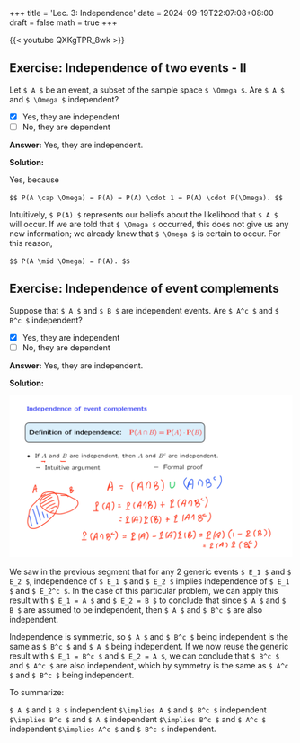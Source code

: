 +++
title = 'Lec. 3: Independence'
date = 2024-09-19T22:07:08+08:00
draft = false
math = true
+++

{{< youtube QXKgTPR_8wk >}}

## Exercise: Independence of two events - II

Let `$ A $` be an event, a subset of the sample space `$ \Omega $`. Are `$ A $` and `$ \Omega $` independent?

- [x] Yes, they are independent
- [ ] No, they are dependent

**Answer:** Yes, they are independent.

**Solution:**

Yes, because 

`$$
P(A \cap \Omega) = P(A) = P(A) \cdot 1 = P(A) \cdot P(\Omega).
$$`

Intuitively, `$ P(A) $` represents our beliefs about the likelihood that `$ A $` will occur. If we are told that `$ \Omega $` occurred, this does not give us any new information; we already knew that `$ \Omega $` is certain to occur. For this reason,

`$$
P(A \mid \Omega) = P(A).
$$`

## Exercise: Independence of event complements

Suppose that `$ A $` and `$ B $` are independent events. Are `$ A^c $` and `$ B^c $` independent?

- [x] Yes, they are independent
- [ ] No, they are dependent

**Answer:** Yes, they are independent.

**Solution:**

![indep](img/indep.png)

We saw in the previous segment that for any 2 generic events `$ E_1 $` and `$ E_2 $`, independence of `$ E_1 $` and `$ E_2 $` implies independence of `$ E_1 $` and `$ E_2^c $`. In the case of this particular problem, we can apply this result with `$ E_1 = A $` and `$ E_2 = B $` to conclude that since `$ A $` and `$ B $` are assumed to be independent, then `$ A $` and `$ B^c $` are also independent.

Independence is symmetric, so `$ A $` and `$ B^c $` being independent is the same as `$ B^c $` and `$ A $` being independent. If we now reuse the generic result with `$ E_1 = B^c $` and `$ E_2 = A $`, we can conclude that `$ B^c $` and `$ A^c $` are also independent, which by symmetry is the same as `$ A^c $` and `$ B^c $` being independent.

To summarize: 

`$ A $` and `$ B $` independent `$\implies A $` and `$ B^c $` independent `$\implies B^c $` and `$ A $` independent `$\implies B^c $` and `$ A^c $` independent `$\implies A^c $` and `$ B^c $` independent.
